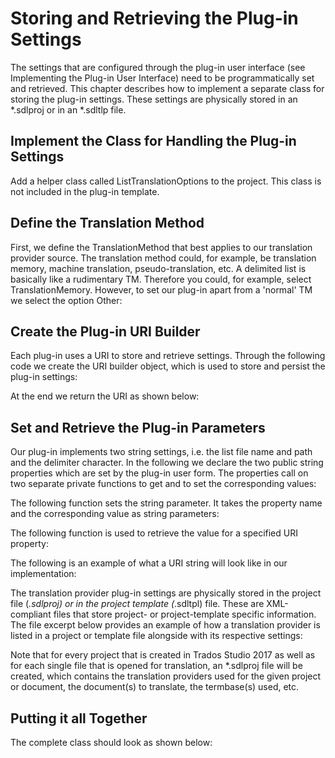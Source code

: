 Storing and Retrieving the Plug-in Settings
======
The settings that are configured through the plug-in user interface (see Implementing the Plug-in User Interface) need to be programmatically set and retrieved. This chapter describes how to implement a separate class for storing the plug-in settings. These settings are physically stored in an *.sdlproj or in an *.sdltlp file.

Implement the Class for Handling the Plug-in Settings
------
Add a helper class called ListTranslationOptions to the project. This class is not included in the plug-in template.

Define the Translation Method
------
First, we define the TranslationMethod that best applies to our translation provider source. The translation method could, for example, be translation memory, machine translation, pseudo-translation, etc. A delimited list is basically like a rudimentary TM. Therefore you could, for example, select TranslationMemory. However, to set our plug-in apart from a 'normal' TM we select the option Other:

Create the Plug-in URI Builder
------
Each plug-in uses a URI to store and retrieve settings. Through the following code we create the URI builder object, which is used to store and persist the plug-in settings:

At the end we return the URI as shown below:

Set and Retrieve the Plug-in Parameters
------
Our plug-in implements two string settings, i.e. the list file name and path and the delimiter character. In the following we declare the two public string properties which are set by the plug-in user form. The properties call on two separate private functions to get and to set the corresponding values:

The following function sets the string parameter. It takes the property name and the corresponding value as string parameters:

The following function is used to retrieve the value for a specified URI property:

The following is an example of what a URI string will look like in our implementation:

The translation provider plug-in settings are physically stored in the project file (*.sdlproj) or in the project template (*.sdltpl) file. These are XML-compliant files that store project- or project-template specific information. The file excerpt below provides an example of how a translation provider is listed in a project or template file alongside with its respective settings:

Note that for every project that is created in Trados Studio 2017 as well as for each single file that is opened for translation, an *.sdlproj file will be created, which contains the translation providers used for the given project or document, the document(s) to translate, the termbase(s) used, etc.

Putting it all Together
----
The complete class should look as shown below: